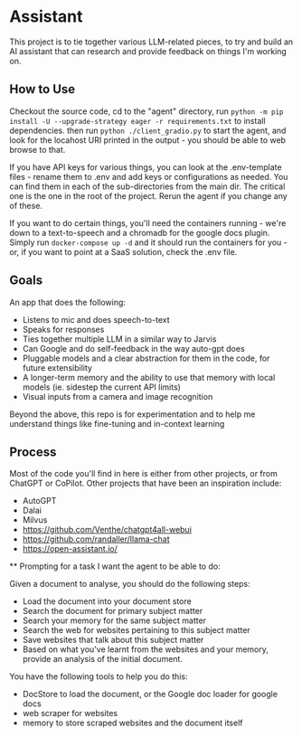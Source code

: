 # Assistant

This project is to tie together various LLM-related pieces, to try and build an AI assistant that can research and provide feedback on things I'm working on.

## How to Use

Checkout the source code, cd to the "agent" directory, run `python -m pip install -U --upgrade-strategy eager -r requirements.txt` to install dependencies.
then run `python ./client_gradio.py` to start the agent, and look for the locahost URI printed in the output - you should
be able to web browse to that.

If you have API keys for various things, you can look at the .env-template files - rename them to .env and add
keys or configurations as needed. You can find them in each of the sub-directories from the main dir. The critical one
is the one in the root of the project. Rerun the agent if you change any of these.

If you want to do certain things, you'll need the containers running - we're down to a text-to-speech and a chromadb for the google docs
plugin. Simply run `docker-compose up -d` and it should run the containers for you - or, if you want to point at a SaaS solution,
check the .env file.

## Goals

An app that does the following:

  * Listens to mic and does speech-to-text
  * Speaks for responses
  * Ties together multiple LLM in a similar way to Jarvis
  * Can Google and do self-feedback in the way auto-gpt does
  * Pluggable models and a clear abstraction for them in the code, for future extensibility
  * A longer-term memory and the ability to use that memory with local models (ie. sidestep the current API limits)
  * Visual inputs from a camera and image recognition

Beyond the above, this repo is for experimentation and to help me understand things like fine-tuning and in-context learning

## Process

Most of the code you'll find in here is either from other projects, or from ChatGPT or CoPilot.
Other projects that have been an inspiration include:

  * AutoGPT
  * Dalai
  * Milvus
  * https://github.com/Venthe/chatgpt4all-webui
  * https://github.com/randaller/llama-chat
  * https://open-assistant.io/

** Prompting for a task I want the agent to be able to do:

Given a document to analyse, you should do the following steps:

* Load the document into your document store
* Search the document for primary subject matter
* Search your memory for the same subject matter
* Search the web for websites pertaining to this subject matter
* Save websites that talk about this subject matter
* Based on what you've learnt from the websites and your memory, provide an analysis of the initial document.

You have the following tools to help you do this:

* DocStore to load the document, or the Google doc loader for google docs
* web scraper for websites
* memory to store scraped websites and the document itself